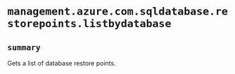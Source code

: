 # `management.azure.com.sqldatabase.restorepoints.listbydatabase`

## `summary`
Gets a list of database restore points.


